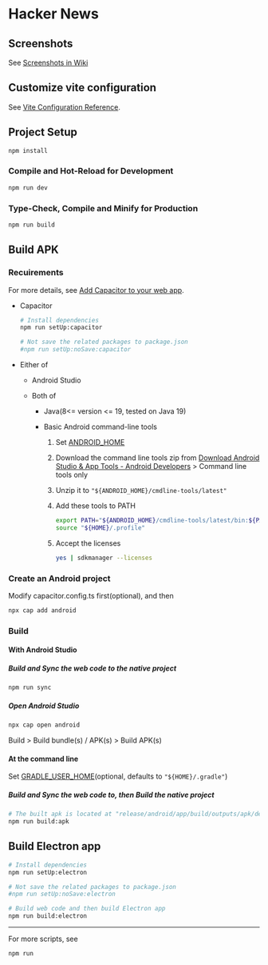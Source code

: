 # Hacker News

## Screenshots

See [Screenshots in Wiki](https://github.com/letwebdev/hackernews/wiki/Screenshots)

## Customize vite configuration

See [Vite Configuration Reference](https://vitejs.dev/config/).

## Project Setup

```sh
npm install
```

### Compile and Hot-Reload for Development

```sh
npm run dev
```

### Type-Check, Compile and Minify for Production

```sh
npm run build
```

## Build APK

### Recuirements

For more details, see [Add Capacitor to your web app](https://capacitorjs.com/docs/getting-started#add-capacitor-to-your-web-app).

- Capacitor

  ```sh
  # Install dependencies
  npm run setUp:capacitor

  # Not save the related packages to package.json
  #npm run setUp:noSave:capacitor
  ```

- Either of

  - Android Studio
  - Both of

    - Java(8<= version <= 19, tested on Java 19)
    - Basic Android command-line tools

      1. Set [ANDROID_HOME](https://developer.android.com/tools/variables#android_home)
      2. Download the command line tools zip from [Download Android Studio & App Tools - Android Developers](https://developer.android.com/studio) > Command line tools only
      3. Unzip it to `"${ANDROID_HOME}/cmdline-tools/latest"`
      4. Add these tools to PATH

         ```sh
         export PATH="${ANDROID_HOME}/cmdline-tools/latest/bin:${PATH}" >> "${HOME}/.profile"
         source "${HOME}/.profile"
         ```

      5. Accept the licenses

         ```sh
         yes | sdkmanager --licenses
         ```

### Create an Android project

Modify capacitor.config.ts first(optional), and then

```sh
npx cap add android
```

### Build

#### With Android Studio

##### Build and Sync the web code to the native project

```sh
npm run sync
```

##### Open Android Studio

```sh
npx cap open android
```

Build > Build bundle(s) / APK(s) > Build APK(s)

#### At the command line

Set [GRADLE_USER_HOME](https://docs.gradle.org/current/userguide/directory_layout.html#dir:gradle_user_home)(optional, defaults to `"${HOME}/.gradle"`)

##### Build and Sync the web code to, then Build the native project

```sh
# The built apk is located at "release/android/app/build/outputs/apk/debug/app-debug.apk"
npm run build:apk
```

## Build Electron app

```sh
# Install dependencies
npm run setUp:electron

# Not save the related packages to package.json
#npm run setUp:noSave:electron
```

```sh
# Build web code and then build Electron app
npm run build:electron
```

---

For more scripts, see

```sh
npm run
```
